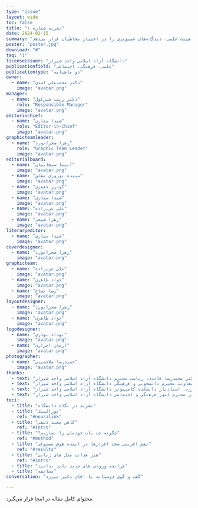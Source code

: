 ```yaml
---
type: "issue" 
layout: wide
toc: false
title: "نشریه شماره ۱"
date: 2024-02-15
summary: "در این شماره، تلاش کرده‌ایم تصویری جامع از تحولات اخیر در حوزه‌ی هوش مصنوعی ارائه دهیم. از بررسی مدل‌های زبانی گرفته تا نقش زیرساخت‌های سخت‌افزاری و روش‌های توسعه‌ی سیستم‌های هوشمند، محتوای این شماره بر مفاهیم کلیدی و کاربردهای نوین این حوزه متمرکز است. همچنین، گفت‌وگو با دکتر تبرزد از اساتید هیئت علمی، دیدگاه‌های عمیق‌تری را در اختیار مخاطبان قرار می‌دهد.\n\n\nدر کنار این مباحث تخصصی، توجه ویژه‌ای به دانشجویان تازه‌وارد داشته‌ایم و راهنمایی کاربردی برای آشنایی با فضای دانشگاه و چالش‌های پیش رو تهیه کرده‌ایم. علاوه بر این، نگاه دانشگاه به نشریه نیز بازتاب داده شده است تا مخاطبان درک بهتری از جایگاه و اهمیت آن داشته باشند."
poster: "poster.jpg"
download: "#"
tag: "1"
licenseissuer: "دانشگاه آزاد اسلامی واحد شیراز"
publicationfield: "علمی، فرهنگی، اجتماعی"
publicationtype: "دو ماهنامه"
owner:
  - name: "دکتر محمدعلی اسدی"
    image: "avatar.png" 
manager:
  - name: "دکتر زینب شیرکول"
    role: "Responsible Manager"
    image: "avatar.png"
editorinchief:
  - name: "شیدا ستاری"
    role: "Editor-in-Chief"
    image: "avatar.png"
graphicteamleader:
  - name: "زهرا صحرانورد"
    role: "Graphic Team Leader"
    image: "avatar.png"
editorialboard:
  - name: "آنیتا سبحانیان"
    image: "avatar.png"
  - name: "سپیده نوروزی مطلق"
    image: "avatar.png"
  - name: "گودرز جعفری"
    image: "avatar.png"
  - name: "شیدا ستاری"
    image: "avatar.png"
  - name: "علی عرب‌زاده"
    image: "avatar.png"
  - name: "زهرا شیخی"
    image: "avatar.png"
literaryeditor:
  - name: "شیدا ستاری"
    image: "avatar.png"
coverdesigner:
  - name: "زهرا صحرانورد"
    image: "avatar.png"
graphicteam:
  - name: "علی عرب‌زاده"
    image: "avatar.png"
  - name: "جواد طاهری"
    image: "avatar.png"
  - name: "رضا نساج"
    image: "avatar.png"
layoutdesigner:
  - name: "زهرا صحرانورد"
    image: "avatar.png"
  - name: "جواد طاهری"
    image: "avatar.png"
logodesigner:
  - name: "بهداد بهاری"
    image: "avatar.png"
  - name: "آرمان احراری"
    image: "avatar.png"
photographer:
  - name: "حمیدرضا ملاحسینی"
    image: "avatar.png"
thanks:
  - text: "دکتر محمدرضا قائدی،‌ ریاست محترم دانشگاه آزاد اسلامی واحد شیراز"
  - text: "دکتر علیرضا بیابان‌نورد، معاونت محترم دانشجویی و فرهنگی دانشگاه آزاد اسلامی واحد شیراز"
  - text: "دکتر محمدعلی تبرزد، استادیار دانشکده کامپیوتر دانشگاه آزاد اسلامی واحد شیراز"
  - text: "مهندس اسماعیل خادمی، مدیر محترم امور فرهنگی و اجتماعی دانشگاه آزاد اسلامی واحد شیراز"
toci:
  - title: "نشریه در نگاه دانشگاه"
  - title: "نورالینک"
    ref: "#neuralink"
  - title: "کاهن معبد دلفی"
    ref: "#intro"
  - title: "چگونه چت بات خودمان را بسازیم؟"
    ref: "#method"
  - title: "نقش افرینی سخت افزارها در اینده هوش مصنوعی"
    ref: "#results"
  - title: "هنر هدایت مدل های زبانی"
    ref: "#intro"
  - title: "هرانچه ورودی های جدید باید بدانند"
  - title: "مسابقه" 
conversation: "گفت و گوی دوستانه با اقای دکتر تبرزد"

---
```

محتوای کامل مقاله در اینجا قرار می‌گیرد.
